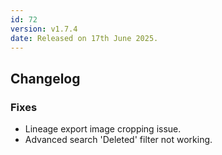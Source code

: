 ```yaml
---
id: 72
version: v1.7.4
date: Released on 17th June 2025.
---
```

## Changelog

### Fixes

- Lineage export image cropping issue.
- Advanced search 'Deleted' filter not working.

